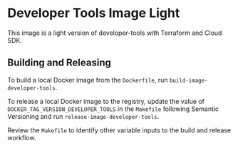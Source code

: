 # Developer Tools Image Light

This image is a light version of developer-tools with Terraform and Cloud SDK.

## Building and Releasing

To build a local Docker image from the `Dockerfile`, run `build-image-developer-tools`.

To release a local Docker image to the registry, update the value of `DOCKER_TAG_VERSION_DEVELOPER_TOOLS`
in the `Makefile` following Semantic Versioning and run `release-image-developer-tools`.

Review the `Makefile` to identify other variable inputs to the build and release workflow.
